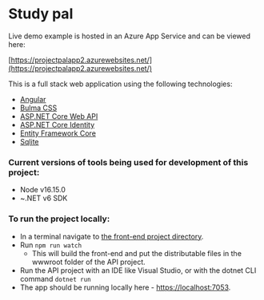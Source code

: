 # Study pal

Live demo example is hosted in an Azure App Service and can be viewed here:

[https://projectpalapp2.azurewebsites.net/](https://projectpalapp2.azurewebsites.net/)


This is a full stack web application using the following technologies:
- [Angular](https://angular.io/)
- [Bulma CSS](https://bulma.io/)
- [ASP.NET Core Web API](https://learn.microsoft.com/en-us/aspnet/core/introduction-to-aspnet-core?view=aspnetcore-6.0)
- [ASP.NET Core Identity](https://learn.microsoft.com/en-us/aspnet/core/security/authentication/identity?view=aspnetcore-7.0&tabs=visual-studio)
- [Entity Framework Core](https://learn.microsoft.com/en-us/ef/core/)
- [Sqlite](https://www.sqlite.org/index.html)



### Current versions of tools being used for development of this project:
- Node v16.15.0
- ~.NET v6 SDK

### To run the project locally:
- In a terminal navigate to [the front-end project directory](https://github.com/aalexander05/study-pal/tree/study-session/ProjectPal/Client).
- Run `npm run watch`
  - This will build the front-end and put the distributable files in the wwwroot folder of the API project.
- Run the API project with an IDE like Visual Studio, or with the dotnet CLI command `dotnet run`
- The app should be running locally here - [https://localhost:7053](url).
